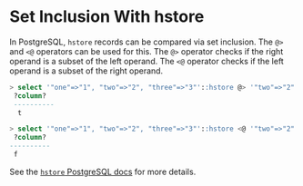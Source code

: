 # Set Inclusion With hstore

In PostgreSQL, `hstore` records can be compared via set inclusion. The `@>`
and `<@` operators can be used for this. The `@>` operator checks if the
right operand is a subset of the left operand. The `<@` operator checks if
the left operand is a subset of the right operand.

```sql
> select '"one"=>"1", "two"=>"2", "three"=>"3"'::hstore @> '"two"=>"2"'::hstore;
 ?column?
 ----------
  t

> select '"one"=>"1", "two"=>"2", "three"=>"3"'::hstore <@ '"two"=>"2"'::hstore;
 ?column?
----------
 f
```

See the [`hstore` PostgreSQL
docs](http://www.postgresql.org/docs/current/static/hstore.html) for more
details.
